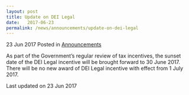 ```yaml
---
layout: post
title: Update on DEI Legal
date:   2017-06-23
permalink: /news/announcements/update-on-dei-legal
---
```


23 Jun 2017 Posted in [Announcements](/news/announcements)



As part of the Government’s regular review of tax incentives, the sunset date of the DEI Legal incentive will be brought forward to 30 June 2017. There will be no new award of DEI Legal incentive with effect from 1 July 2017.



<p class="right-side-updated">Last updated on 23 Jun 2017</p> 
